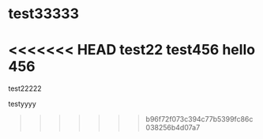 # test33333
<<<<<<< HEAD
test22
test456
hello 456
=======

test22222

testyyyy
>>>>>>> b96f72f073c394c77b5399fc86c038256b4d07a7
